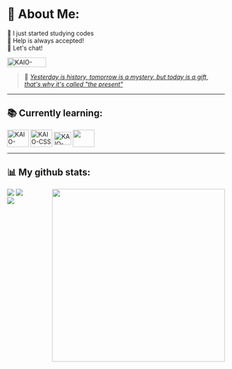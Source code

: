 



  
  <div>
<h1>🙊 About Me: </h1>
  <p>
  🔭 I just started studying codes <br>🤝 Help is always accepted!<br>💬 Let's chat!<br> 
    
  <a href="https://www.linkedin.com/in/kaio-mendes-6bb1a22b6/" target="_blank" rel="external"><img align="center" alt="KAIO-LINKEDIN" height="22,5" width="90" src="https://img.shields.io/badge/LinkedIn-0077B5?style=for-the-badge&logo=linkedin&logoColor=white"></a>
  </a>
    <blockquote>🌱 <em><a href="https://www.youtube.com/watch?v=HeOLas58buw" target="_blank" rel="external">Yesterday is history, tomorrow is a mystery, but today is a gift, that's why it's called "the present"</a></em></blockquote>
  </p>
    
  </div>

<hr>

<div> 
<h2>📚 Currently learning:</h2>

<img align="center" alt="KAIO-HTML" height="40" width="50" src="https://cdn.jsdelivr.net/gh/devicons/devicon@latest/icons/html5/html5-original-wordmark.svg">
  
<img align="center" alt="KAIO-CSS" height="40" width="50" src="https://cdn.jsdelivr.net/gh/devicons/devicon@latest/icons/css3/css3-original-wordmark.svg">

<img align="center" alt="KAIO-CSS" height="30" width="40" src="https://cdn.jsdelivr.net/gh/devicons/devicon@latest/icons/javascript/javascript-original.svg">

<img src="https://cdn.jsdelivr.net/gh/devicons/devicon@latest/icons/python/python-original.svg" align="center" width="50" height="40" />
          
  
</div>

<hr>
<h2>📊 My github stats:</h2>
<div>
  <img src="https://cdn.discordapp.com/attachments/861956515678388248/1231323750595694733/2e6b4537f03290cbdcf32566d34cd4db.gif?ex=66368a9b&is=6624159b&hm=1a240763f17fb3221d17d5d671a26dd4ea1233f741f061a0f0039d32a143d390&" align="right" width="400px">
  
  ![](https://github-readme-stats.vercel.app/api?username=kaiokrl&theme=prussian&hide_border=false&include_all_commits=true&count_private=true)
  ![](https://github-readme-streak-stats.herokuapp.com/?user=kaiokrl&theme=prussian&hide_border=false)<br>
  ![](https://github-readme-stats.vercel.app/api/top-langs/?username=kaiokrl&theme=prussian&hide_border=false&include_all_commits=true&count_private=true&layout=compact)

</div>





